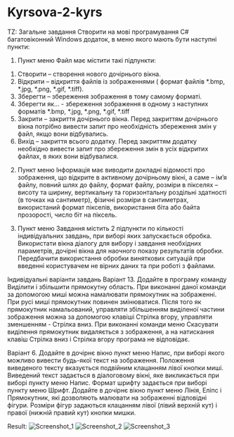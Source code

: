 # Kyrsova-2-kyrs
TZ:
Загальне завдання
Створити на мові програмування C# багатовіконний Windows додаток, в меню якого мають бути наступні пункти: 
1. Пункт меню Файл має містити такі підпункти: 
1) Створити – створення нового дочірнього вікна. 
2) Відкрити – відкриття файлів із зображеннями ( формат файлів *.bmp, *.jpg, *.png, *.gif, *.tiff). 
3) Зберегти – збереження зображення в тому самому форматі. 
4) Зберегти як… - збереження зображення в одному з наступних форматів *.bmp, *.jpg, *.png, *.gif, *.tiff 
5) Закрити – закриття дочірнього вікна. Перед закриттям дочірнього вікна потрібно вивести запит про необхідність збереження змін у файл, якщо вони відбувались. 
6) Вихід – закриття всього додатку. Перед закриттям додатку необхідно вивести запит про збереження змін в усіх відкритих файлах, в яких вони відбувалися. 

2. Пункт меню Інформація має виводити докладні відомості про зображення, що відкрите в активному дочірньому вікні, а саме – ім’я файлу, повний шлях до файлу, формат файлу, розміри в пікселях – висоту та ширину, вертикальну та горизонтальну роздільні здатності (в точках на сантиметр), фізичні розміри в сантиметрах, використаний формат пікселів, використання біта або байта прозорості, число біт на піксель. 

3. Пункт меню Завдання містить 2 підпункти по кількості індивідуальних завдань, при виборі яких запускається обробка. 
Використати вікна діалогу для вибору і завдання необхідних параметрів, дочірні вікна для наочного показу результатів обробки. Передбачити використання обробки виняткових ситуацій при введенні користувачем не вірних даних та при роботі з файлами.

Індивідуальні варіанти завдань
Варіант 13. 
Додайте в програму команду Виділити і збільшити прямокутну область. При виконанні даної команди за допомогою миші можна намалювати прямокутник на зображенні. При русі миші прямокутник повинен змінюватися. Після того як прямокутник намальований, управляти збільшенням виділеної частини зображення можна за допомогою клавіші Стрілка вгору, управляти зменшенням - Стрілка вниз. При виконанні команди меню Скасувати виділення прямокутник видаляється з зображення, а на натискання клавіш Стрілка вниз і Стрілка вгору програма не відповідає.

Варіант 6. 
Додайте в дочірнє вікно пункт меню Напис, при виборі якого можливо вивести будь-якої текст на зображення. Положення виведеного тексту вказується подвійним клацанням лівої кнопки миші. Виведений текст задається в діалоговому вікні, яке викликається при виборі пункту меню Напис. Формат шрифту задається при виборі пункту меню Шрифт. Додайте в дочірнє вікно пункт меню Лінія, Еліпс і Прямокутник, які дозволяють малювати на зображенні відповідні фігури. Розміри фігур задаються клацанням лівої (лівий верхній кут) і правої (нижній правий кут) кнопки мишки.

Result:
![Screenshot_1](https://user-images.githubusercontent.com/49323900/188309149-da443fb4-c9ce-4906-bd3c-cd68e84d54c2.png)
![Screenshot_2](https://user-images.githubusercontent.com/49323900/188309153-25fc2f62-9de8-467b-999f-cc9b424e86f0.png)
![Screenshot_3](https://user-images.githubusercontent.com/49323900/188309155-9305c1bb-94a6-4adc-a7b2-7af01c991e05.png)
